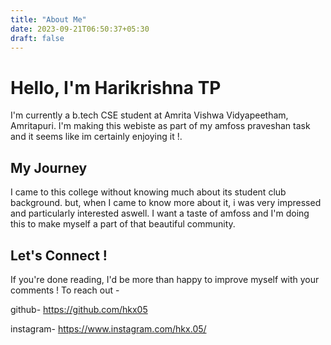 ```yaml
---
title: "About Me"
date: 2023-09-21T06:50:37+05:30
draft: false
---
```

# Hello, I'm Harikrishna TP
I'm currently a b.tech CSE student at Amrita Vishwa Vidyapeetham, Amritapuri. I'm making this webiste as part of my amfoss praveshan task and it seems like im certainly enjoying it !.

## My Journey
I came to this college without knowing much about its student club background. but, when I came to know more about it, i was very impressed and particularly interested aswell. I want a taste of amfoss and I'm doing this to make myself a part of that beautiful community.

## Let's Connect !
If you're done reading, I'd be more than happy to improve myself with your comments !
To reach out -

github- https://github.com/hkx05

instagram- https://www.instagram.com/hkx.05/
